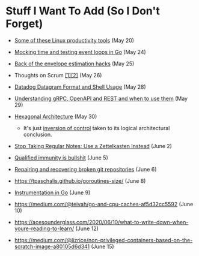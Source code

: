 # Stuff I Want To Add (So I Don't Forget)

* [Some of these Linux productivity tools](https://www.usenix.org/sites/default/files/conference/protected-files/lisa19_maheshwari.pdf) (May 20)

* [Mocking time and testing event loops in Go](https://dmitryfrank.com/articles/mocking_time_in_go) (May 24)

* [Back of the envelope estimation hacks](http://porkmail.org/era/unix/award.html) (May 25)

* Thoughts on Scrum [[1]](https://softwareengineering.stackexchange.com/questions/410482/how-do-i-prevent-scrum-from-turning-great-developers-into-average-developers)[[2]](https://iism.org/article/agile-scrum-is-not-working-51) (May 26)

* [Datadog Datagram Format and Shell Usage](https://docs.datadoghq.com/developers/dogstatsd/datagram_shell/?tab=metrics#send-metrics-and-events-using-dogstatsd-and-the-shell) (May 28)

* [Understanding gRPC, OpenAPI and REST and when to use them](https://cloud.google.com/blog/products/api-management/understanding-grpc-openapi-and-rest-and-when-to-use-them) (May 29)

* [Hexagonal Architecture](https://eskavision.com/hexagonal-architecture/) (May 30)

  * It's just [inversion of control](https://stackoverflow.com/questions/3058/what-is-inversion-of-control) taken to its logical architectural conclusion.

* [Stop Taking Regular Notes; Use a Zettelkasten Instead](https://eugeneyan.com/2020/04/05/note-taking-zettelkasten/) (June 2)

* [Qualified immunity is bullshit](https://theappeal.org/qualified-immunity-explained/) (June 5)

* [Repairing and recovering broken git repositories](https://git.seveas.net/repairing-and-recovering-broken-git-repositories.html) (June 6)

* https://tpaschalis.github.io/goroutines-size/ (June 8)

* [Instrumentation in Go](https://gbws.io/articles/instrumentation-in-go/) (June 9)

* https://medium.com/@teivah/go-and-cpu-caches-af5d32cc5592 (June 10)

* https://acesounderglass.com/2020/06/10/what-to-write-down-when-youre-reading-to-learn/ (June 12)

* https://medium.com/@lizrice/non-privileged-containers-based-on-the-scratch-image-a80105d6d341 (June 15)
